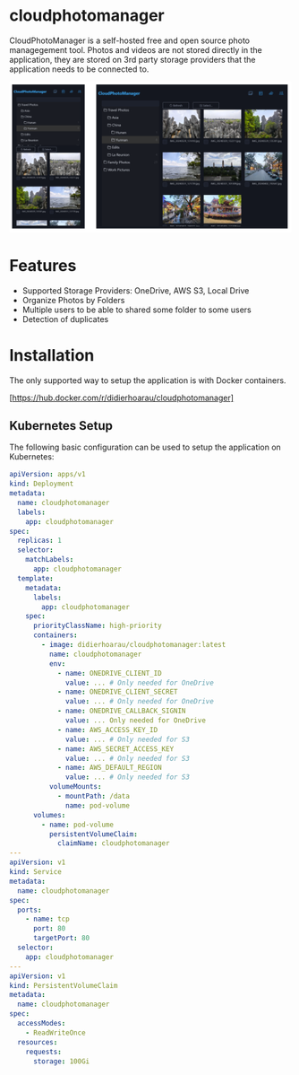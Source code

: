 # cloudphotomanager

CloudPhotoManager is a self-hosted free and open source photo managegement tool. Photos and videos are not stored directly in the application, they are stored on 3rd party storage providers that the application needs to be connected to.

![](docs/images/cloudphotomanager_preview.png?raw=true)

# Features

- Supported Storage Providers: OneDrive, AWS S3, Local Drive
- Organize Photos by Folders
- Multiple users to be able to shared some folder to some users
- Detection of duplicates

# Installation

The only supported way to setup the application is with Docker containers.

[https://hub.docker.com/r/didierhoarau/cloudphotomanager]

## Kubernetes Setup

The following basic configuration can be used to setup the application on Kubernetes:

```yaml
apiVersion: apps/v1
kind: Deployment
metadata:
  name: cloudphotomanager
  labels:
    app: cloudphotomanager
spec:
  replicas: 1
  selector:
    matchLabels:
      app: cloudphotomanager
  template:
    metadata:
      labels:
        app: cloudphotomanager
    spec:
      priorityClassName: high-priority
      containers:
        - image: didierhoarau/cloudphotomanager:latest
          name: cloudphotomanager
          env:
            - name: ONEDRIVE_CLIENT_ID
              value: ... # Only needed for OneDrive
            - name: ONEDRIVE_CLIENT_SECRET
              value: ... # Only needed for OneDrive
            - name: ONEDRIVE_CALLBACK_SIGNIN
              value: ... Only needed for OneDrive
            - name: AWS_ACCESS_KEY_ID
              value: ... # Only needed for S3
            - name: AWS_SECRET_ACCESS_KEY
              value: ... # Only needed for S3
            - name: AWS_DEFAULT_REGION
              value: ... # Only needed for S3
          volumeMounts:
            - mountPath: /data
              name: pod-volume
      volumes:
        - name: pod-volume
          persistentVolumeClaim:
            claimName: cloudphotomanager
---
apiVersion: v1
kind: Service
metadata:
  name: cloudphotomanager
spec:
  ports:
    - name: tcp
      port: 80
      targetPort: 80
  selector:
    app: cloudphotomanager
---
apiVersion: v1
kind: PersistentVolumeClaim
metadata:
  name: cloudphotomanager
spec:
  accessModes:
    - ReadWriteOnce
  resources:
    requests:
      storage: 100Gi
```
